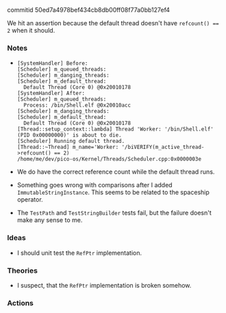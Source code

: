 commitid 50ed7a4978bef434cb8db00ff08f77a0bb127ef4

We hit an assertion because the default thread doesn't have `refcount() == 2` when it should.

### Notes

-   ```none
    [SystemHandler] Before:
    [Scheduler] m_queued_threads:
    [Scheduler] m_danging_threads:
    [Scheduler] m_default_thread:
      Default Thread (Core 0) @0x20010178
    [SystemHandler] After:
    [Scheduler] m_queued_threads:
      Process: /bin/Shell.elf @0x20010acc
    [Scheduler] m_danging_threads:
    [Scheduler] m_default_thread:
      Default Thread (Core 0) @0x20010178
    [Thread::setup_context::lambda] Thread 'Worker: '/bin/Shell.elf' (PID 0x00000000)' is about to die.
    [Scheduler] Running default thread.
    [Thread::~Thread] m_name='Worker: '/biVERIFY(m_active_thread->refcount() == 2)
    /home/me/dev/pico-os/Kernel/Threads/Scheduler.cpp:0x0000003e
    ```

-   We do have the correct reference count while the default thread runs.

-   Something goes wrong with comparisons after I added `ImmutableStringInstance`.
    This seems to be related to the spaceship operator.

-   The `TestPath` and `TestStringBuilder` tests fail, but the failure doesn't make any sense to me.

### Ideas

-   I should unit test the `RefPtr` implementation.

### Theories

-   I suspect, that the `RefPtr` implementation is broken somehow.

### Actions
